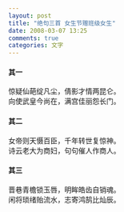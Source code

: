 ```yaml
---
layout: post
title: "绝句三首 女生节赠班级女生"
date: 2008-03-07 13:25
comments: true
categories: 文字
---
```

#### 其一

惊疑仙葩绽凡尘，倩影才情两昆仑。  
向使武皇今尚在，满宫佳丽怨长门。

#### 其二

女帝则天慑百臣，千年转世复惊神。  
诗云老大为商妇，句句催人作商人。

#### 其三

晋巷青檐锁玉唇，明眸皓齿自销魂。  
闲将琐绪贻流水，志寄鸿鹄比灿辰。